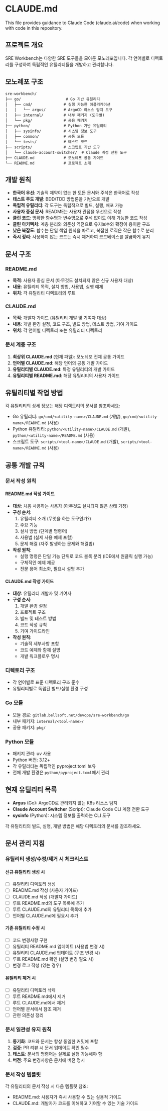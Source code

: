 # CLAUDE.md
This file provides guidance to Claude Code (claude.ai/code) when working with code in this repository.



## 프로젝트 개요
SRE Workbench는 다양한 SRE 도구들을 모아둔 모노레포입니다. 각 언어별로 디렉토리를 구성하여 독립적인 유틸리티들을 개발하고 관리합니다.



## 모노레포 구조
```
sre-workbench/
├── go/                    # Go 기반 유틸리티
│   ├── cmd/              # 실행 가능한 애플리케이션
│   │   └── argus/        # ArgoCD 리소스 탐지 도구
│   ├── internal/         # 내부 패키지 (도구별)
│   └── pkg/              # 공용 패키지
├── python/               # Python 기반 유틸리티
│   ├── sysinfo/          # 시스템 정보 도구
│   ├── common/           # 공통 모듈
│   └── tests/            # 테스트 코드
├── scripts/              # 스크립트 기반 도구
│   └── claude-account-switcher/  # Claude 계정 전환 도구
├── CLAUDE.md             # 모노레포 공통 가이드
└── README.md             # 프로젝트 소개
```



## 개발 원칙
- **한국어 우선**: 기술적 제약이 없는 한 모든 문서와 주석은 한국어로 작성
- **테스트 주도 개발**: BDD/TDD 방법론을 기반으로 개발
- **독립적 유틸리티**: 각 도구는 독립적으로 빌드, 실행, 배포 가능
- **사용자 중심 문서**: README는 사용자 관점을 우선으로 작성
- **클린 코드**: 명확한 함수명과 변수명으로 주석 없이도 이해 가능한 코드 작성
- **클린 아키텍처**: 계층 분리와 의존성 역전으로 유지보수와 확장이 용이한 구조
- **낮은 복잡도**: 함수는 단일 책임 원칙을 따르고, 복잡한 로직은 작은 함수로 분리
- **즉시 정리**: 사용하지 않는 코드는 즉시 제거하여 코드베이스를 깔끔하게 유지



## 문서 구조
### README.md
- **목적**: 사용자 중심 문서 (아무것도 설치되지 않은 신규 사용자 대상)
- **내용**: 유틸리티 목적, 설치 방법, 사용법, 실행 예제
- **위치**: 각 유틸리티 디렉토리의 루트

### CLAUDE.md  
- **목적**: 개발자 가이드 (유틸리티 개발 및 기여자 대상)
- **내용**: 개발 환경 설정, 코드 구조, 빌드 방법, 테스트 방법, 기여 가이드
- **위치**: 각 언어별 디렉토리 또는 유틸리티 디렉토리

### 문서 계층 구조
1. **최상위 CLAUDE.md** (현재 파일): 모노레포 전체 공통 가이드
2. **언어별 CLAUDE.md**: 해당 언어의 공통 개발 가이드
3. **유틸리티별 CLAUDE.md**: 특정 유틸리티의 개발 가이드
4. **유틸리티별 README.md**: 해당 유틸리티의 사용자 가이드



## 유틸리티별 작업 방법
각 유틸리티의 상세 정보는 해당 디렉토리의 문서를 참조하세요:
- Go 유틸리티: `go/cmd/<utility-name>/CLAUDE.md` (개발), `go/cmd/<utility-name>/README.md` (사용)
- Python 유틸리티: `python/<utility-name>/CLAUDE.md` (개발), `python/<utility-name>/README.md` (사용)
- 스크립트 도구: `scripts/<tool-name>/CLAUDE.md` (개발), `scripts/<tool-name>/README.md` (사용)



## 공통 개발 규칙
### 문서 작성 원칙
#### README.md 작성 가이드
- **대상**: 처음 사용하는 사용자 (아무것도 설치되지 않은 상태 가정)
- **구성 순서**: 
  1. 유틸리티 소개 (무엇을 하는 도구인가?)
  2. 주요 기능
  3. 설치 방법 (단계별 명령어)
  4. 사용법 (실제 사용 예제 포함)
  5. 문제 해결 (자주 발생하는 문제와 해결법)
- **작성 원칙**:
  - 실행 명령은 단일 기능 단위로 코드 블록 분리 (IDE에서 원클릭 실행 가능)
  - 구체적인 예제 제공
  - 전문 용어 최소화, 필요시 설명 추가

#### CLAUDE.md 작성 가이드  
- **대상**: 유틸리티 개발자 및 기여자
- **구성 순서**:
  1. 개발 환경 설정
  2. 프로젝트 구조
  3. 빌드 및 테스트 방법
  4. 코드 작성 규칙
  5. 기여 가이드라인
- **작성 원칙**:
  - 기술적 세부사항 포함
  - 코드 예제와 함께 설명
  - 개발 워크플로우 명시

### 디렉토리 구조
- 각 언어별로 표준 디렉토리 구조 준수
- 유틸리티별로 독립된 빌드/실행 환경 구성

### Go 모듈
- 모듈 경로: `gitlab.bellsoft.net/devops/sre-workbench/go`
- 내부 패키지: `internal/<tool-name>/`
- 공용 패키지: `pkg/`

### Python 모듈
- 패키지 관리: uv 사용
- Python 버전: 3.12+
- 각 유틸리티는 독립적인 pyproject.toml 보유
- 전체 개발 환경은 `python/pyproject.toml`에서 관리



## 현재 유틸리티 목록
- **Argus** (Go): ArgoCD로 관리되지 않는 K8s 리소스 탐지
- **Claude Account Switcher** (Script): Claude Code CLI 계정 전환 도구
- **sysinfo** (Python): 시스템 정보를 출력하는 CLI 도구

각 유틸리티의 빌드, 실행, 개발 방법은 해당 디렉토리의 문서를 참조하세요.



## 문서 관리 지침

### 유틸리티 생성/수정/제거 시 체크리스트

#### 신규 유틸리티 생성 시
- [ ] 유틸리티 디렉토리 생성
- [ ] README.md 작성 (사용자 가이드)
- [ ] CLAUDE.md 작성 (개발자 가이드)
- [ ] 루트 README.md의 도구 목록에 추가
- [ ] 루트 CLAUDE.md의 유틸리티 목록에 추가
- [ ] 언어별 CLAUDE.md에 필요시 추가

#### 기존 유틸리티 수정 시
- [ ] 코드 변경사항 구현
- [ ] 유틸리티 README.md 업데이트 (사용법 변경 시)
- [ ] 유틸리티 CLAUDE.md 업데이트 (구조 변경 시)
- [ ] 루트 README.md 확인 (설명 변경 필요 시)
- [ ] 변경 로그 작성 (있는 경우)

#### 유틸리티 제거 시
- [ ] 유틸리티 디렉토리 삭제
- [ ] 루트 README.md에서 제거
- [ ] 루트 CLAUDE.md에서 제거
- [ ] 언어별 문서에서 참조 제거
- [ ] 관련 의존성 정리

### 문서 일관성 유지 원칙
1. **동기화**: 코드와 문서는 항상 동일한 커밋에 포함
2. **검증**: PR 리뷰 시 문서 업데이트 확인 필수
3. **테스트**: 문서의 명령어는 실제로 실행 가능해야 함
4. **버전**: 주요 변경사항은 문서에 버전 명시

### 문서 작성 템플릿
각 유틸리티의 문서 작성 시 다음 템플릿 참조:
- README.md: 사용자가 즉시 사용할 수 있는 실용적 가이드
- CLAUDE.md: 개발자가 코드를 이해하고 기여할 수 있는 기술 가이드
